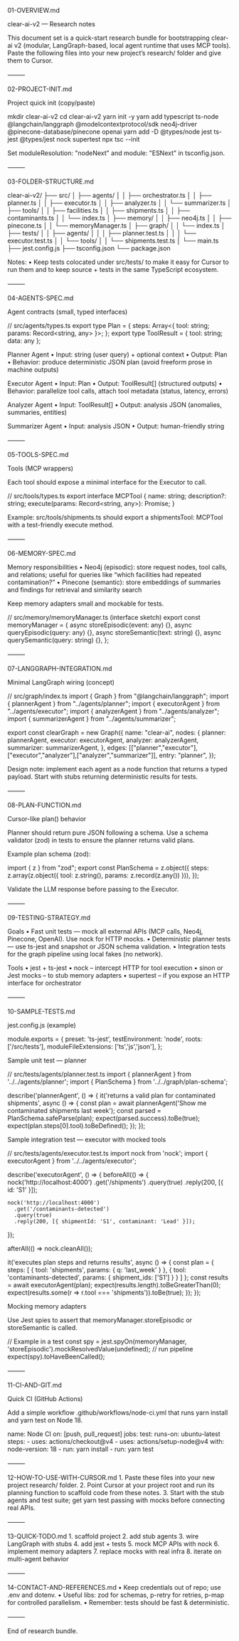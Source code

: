 01-OVERVIEW.md

clear-ai-v2 — Research notes

This document set is a quick-start research bundle for bootstrapping clear-ai v2 (modular, LangGraph-based, local agent runtime that uses MCP tools). Paste the following files into your new project’s research/ folder and give them to Cursor.

⸻

02-PROJECT-INIT.md

Project quick init (copy/paste)

mkdir clear-ai-v2
cd clear-ai-v2
yarn init -y
yarn add typescript ts-node @langchain/langgraph @modelcontextprotocol/sdk neo4j-driver @pinecone-database/pinecone openai
yarn add -D @types/node jest ts-jest @types/jest nock supertest
npx tsc --init

Set moduleResolution: "nodeNext" and module: "ESNext" in tsconfig.json.

⸻

03-FOLDER-STRUCTURE.md

clear-ai-v2/
├── src/
│   ├── agents/
│   │   ├── orchestrator.ts
│   │   ├── planner.ts
│   │   ├── executor.ts
│   │   ├── analyzer.ts
│   │   └── summarizer.ts
│   ├── tools/
│   │   ├── facilities.ts
│   │   ├── shipments.ts
│   │   ├── contaminants.ts
│   │   └── index.ts
│   ├── memory/
│   │   ├── neo4j.ts
│   │   ├── pinecone.ts
│   │   └── memoryManager.ts
│   ├── graph/
│   │   └── index.ts
│   ├── tests/
│   │   ├── agents/
│   │   │   ├── planner.test.ts
│   │   │   └── executor.test.ts
│   │   └── tools/
│   │       └── shipments.test.ts
│   └── main.ts
├── jest.config.js
├── tsconfig.json
└── package.json

Notes:
	•	Keep tests colocated under src/tests/ to make it easy for Cursor to run them and to keep source + tests in the same TypeScript ecosystem.

⸻

04-AGENTS-SPEC.md

Agent contracts (small, typed interfaces)

// src/agents/types.ts
export type Plan = { steps: Array<{ tool: string; params: Record<string, any> }>; };
export type ToolResult = { tool: string; data: any };

Planner Agent
	•	Input: string (user query) + optional context
	•	Output: Plan
	•	Behavior: produce deterministic JSON plan (avoid freeform prose in machine outputs)

Executor Agent
	•	Input: Plan
	•	Output: ToolResult[] (structured outputs)
	•	Behavior: parallelize tool calls, attach tool metadata (status, latency, errors)

Analyzer Agent
	•	Input: ToolResult[]
	•	Output: analysis JSON (anomalies, summaries, entities)

Summarizer Agent
	•	Input: analysis JSON
	•	Output: human-friendly string

⸻

05-TOOLS-SPEC.md

Tools (MCP wrappers)

Each tool should expose a minimal interface for the Executor to call.

// src/tools/types.ts
export interface MCPTool {
  name: string;
  description?: string;
  execute(params: Record<string, any>): Promise<any>;
}

Example: src/tools/shipments.ts should export a shipmentsTool: MCPTool with a test-friendly execute method.

⸻

06-MEMORY-SPEC.md

Memory responsibilities
	•	Neo4j (episodic): store request nodes, tool calls, and relations; useful for queries like “which facilities had repeated contamination?”
	•	Pinecone (semantic): store embeddings of summaries and findings for retrieval and similarity search

Keep memory adapters small and mockable for tests.

// src/memory/memoryManager.ts (interface sketch)
export const memoryManager = {
  async storeEpisodic(event: any) {},
  async queryEpisodic(query: any) {},
  async storeSemantic(text: string) {},
  async querySemantic(query: string) {},
};


⸻

07-LANGGRAPH-INTEGRATION.md

Minimal LangGraph wiring (concept)

// src/graph/index.ts
import { Graph } from "@langchain/langgraph";
import { plannerAgent } from "../agents/planner";
import { executorAgent } from "../agents/executor";
import { analyzerAgent } from "../agents/analyzer";
import { summarizerAgent } from "../agents/summarizer";

export const clearGraph = new Graph({
  name: "clear-ai",
  nodes: {
    planner: plannerAgent,
    executor: executorAgent,
    analyzer: analyzerAgent,
    summarizer: summarizerAgent,
  },
  edges: [["planner","executor"],["executor","analyzer"],["analyzer","summarizer"]],
  entry: "planner",
});

Design note: implement each agent as a node function that returns a typed payload. Start with stubs returning deterministic results for tests.

⸻

08-PLAN-FUNCTION.md

Cursor-like plan() behavior

Planner should return pure JSON following a schema. Use a schema validator (zod) in tests to ensure the planner returns valid plans.

Example plan schema (zod):

import { z } from "zod";
export const PlanSchema = z.object({
  steps: z.array(z.object({ tool: z.string(), params: z.record(z.any()) })),
});

Validate the LLM response before passing to the Executor.

⸻

09-TESTING-STRATEGY.md

Goals
	•	Fast unit tests — mock all external APIs (MCP calls, Neo4j, Pinecone, OpenAI). Use nock for HTTP mocks.
	•	Deterministic planner tests — use ts-jest and snapshot or JSON schema validation.
	•	Integration tests for the graph pipeline using local fakes (no network).

Tools
	•	jest + ts-jest
	•	nock – intercept HTTP for tool execution
	•	sinon or Jest mocks – to stub memory adapters
	•	supertest – if you expose an HTTP interface for orchestrator

⸻

10-SAMPLE-TESTS.md

jest.config.js (example)

module.exports = {
  preset: 'ts-jest',
  testEnvironment: 'node',
  roots: ['<rootDir>/src/tests'],
  moduleFileExtensions: ['ts','js','json'],
};

Sample unit test — planner

// src/tests/agents/planner.test.ts
import { plannerAgent } from '../../agents/planner';
import { PlanSchema } from '../../graph/plan-schema';

describe('plannerAgent', () => {
  it('returns a valid plan for contaminated shipments', async () => {
    const plan = await plannerAgent('Show me contaminated shipments last week');
    const parsed = PlanSchema.safeParse(plan);
    expect(parsed.success).toBe(true);
    expect(plan.steps[0].tool).toBeDefined();
  });
});

Sample integration test — executor with mocked tools

// src/tests/agents/executor.test.ts
import nock from 'nock';
import { executorAgent } from '../../agents/executor';

describe('executorAgent', () => {
  beforeAll(() => {
    nock('http://localhost:4000')
      .get('/shipments')
      .query(true)
      .reply(200, [{ id: 'S1' }]);

    nock('http://localhost:4000')
      .get('/contaminants-detected')
      .query(true)
      .reply(200, [{ shipmentId: 'S1', contaminant: 'Lead' }]);
  });

  afterAll(() => nock.cleanAll());

  it('executes plan steps and returns results', async () => {
    const plan = { steps: [ { tool: 'shipments', params: { q: 'last_week' } }, { tool: 'contaminants-detected', params: { shipment_ids: ['S1'] } } ] };
    const results = await executorAgent(plan);
    expect(results.length).toBeGreaterThan(0);
    expect(results.some(r => r.tool === 'shipments')).toBe(true);
  });
});

Mocking memory adapters

Use Jest spies to assert that memoryManager.storeEpisodic or storeSemantic is called.

// Example in a test
const spy = jest.spyOn(memoryManager, 'storeEpisodic').mockResolvedValue(undefined);
// run pipeline
expect(spy).toHaveBeenCalled();


⸻

11-CI-AND-GIT.md

Quick CI (GitHub Actions)

Add a simple workflow .github/workflows/node-ci.yml that runs yarn install and yarn test on Node 18.

name: Node CI
on: [push, pull_request]
jobs:
  test:
    runs-on: ubuntu-latest
    steps:
      - uses: actions/checkout@v4
      - uses: actions/setup-node@v4
        with:
          node-version: 18
      - run: yarn install
      - run: yarn test


⸻

12-HOW-TO-USE-WITH-CURSOR.md
	1.	Paste these files into your new project research/ folder.
	2.	Point Cursor at your project root and run its planning function to scaffold code from these notes.
	3.	Start with the stub agents and test suite; get yarn test passing with mocks before connecting real APIs.

⸻

13-QUICK-TODO.md
	1.	scaffold project
	2.	add stub agents
	3.	wire LangGraph with stubs
	4.	add jest + tests
	5.	mock MCP APIs with nock
	6.	implement memory adapters
	7.	replace mocks with real infra
	8.	iterate on multi-agent behavior

⸻

14-CONTACT-AND-REFERENCES.md
	•	Keep credentials out of repo; use .env and dotenv.
	•	Useful libs: zod for schemas, p-retry for retries, p-map for controlled parallelism.
	•	Remember: tests should be fast & deterministic.

⸻

End of research bundle.